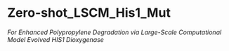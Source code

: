 # Zero-shot_LSCM_His1_Mut
*For Enhanced Polypropylene Degradation via Large-Scale Computational Model Evolved HIS1 Dioxygenase*
